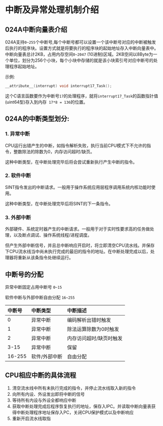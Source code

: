 # 中断及异常处理机制介绍

## 024A中断向量表介绍

024A支持`0~255`个中断号,每个中断号都可以设置一个该中断号对应的中断被触发后执行的程序块。设置方式就是将要执行的程序块的起始地址存入中断向量表中。
中断向量表总计2KB，占用内存空间`0~2047` (10进制)区域。2KB空间以8Byte为一个单位，划分为256个小块，每个小块中存储的就是该小块索引号对应中断号的处理程序起始地址。

示例:
```  c
__attribute__(interrupt) void interrupt17_Task();
```
这个C语言函数要作为中断号`17`的处理程序，就将`interrupt17_Task`的函数指针值(uint64型)存入到内存` 17*8 = 136`的位置。

## 024A的中断类型划分:

### 1. 异常中断

CPU运行出错产生的中断，如指令解析失败，执行当前CPU模式下不允许的指令，整数除法的除数为0，内存访问超时/缺页。

这种中断类型，在中断处理完毕后将会尝试重新执行产生中断的指令。

### 2. 软件中断

SINT指令发出的中断请求。一般用于操作系统应用层程序调用系统内核功能时使用。

这种中断类型，在中断处理完毕后将SINT的下一条指令。

### 3. 外部中断

外部硬件、系统定时器产生的中断请求。一般用于对于实时性要求高的任务做处理，以及断点调试、操作系统线程/进程调度。

但产生外部中断信号，并且总中断响应开启时，将立即清空CPU流水线。并保存下CPU流水线当中尚未执行完成的最旧的指令的地址。在中断处理完成以后，处理器将重新从该条指令处继续运行。

## 中断号的分配

异常中断固定占用中断号 `0~15`

软件中断与外部中断自由分配 `16~255`


| 中断号 | 中断类型      | 中断描述                |
| :----- | :------------ | :---------------------- |
| 0      | 异常中断      | 编码解析出错时触发      |
| 1      | 异常中断      | 除法运算除数为0时触发   |
| 2      | 异常中断      | 内存访问超时/缺页时触发 |
| 3-15   | 异常中断      | 保留                    |
| 16-255 | 软件/外部中断 | 自由分配                |

## CPU相应中断的具体流程


1. 清空流水线中所有未执行完成的指令，并停止流水线取入新的指令
2. 向所有内设、外设发出即将中断的信号
3. 等待所有内设与外设全都响应中断
4. 获取中断处理完成后程序恢复执行的地址，保存入IPC。并读取中断向量表获得中断处理程序地址保存入PC，关闭CPU保护模式以及中断响应
5. 重新开启流水线取指
